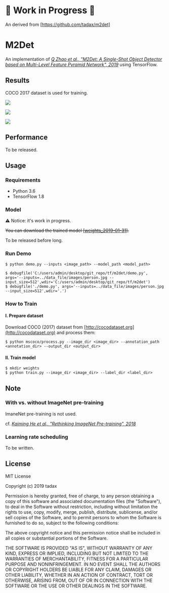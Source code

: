 # :construction: Work in Progress :construction:
An derived from
[https://github.com/tadax/m2det]

# M2Det

An implementation of
[_Q Zhao et al., "M2Det: A Single-Shot Object Detector based on Multi-Level Feature Pyramid Network", 2019_](
https://arxiv.org/pdf/1811.04533.pdf) using TensorFlow.

## Results

COCO 2017 dataset is used for training.

![](data/yolov2_result.jpg)

![](data/yolo_result.jpg)

![](data/innsbruck_result.png)

## Performance

To be released.


## Usage

### Requirements

- Python 3.6
- TensorFlow 1.8

### Model

:warning: Notice: it's work in progress.

~~You can download the trained model [[weights_2019-01-31]()].~~

To be released before long.

### Run Demo

```
$ python demo.py --inputs <image_path> --model_path <model_path>

$ debugfile('C:/users/admin/desktop/git_repo/tf/m2det/demo.py', args='--inputs=../data_file/images/person.jpg --input_size=512',wdir='C:/users/admin/desktop/git_repo/tf/m2det')
$ debugfile('./demo.py', args='--inputs=../data_file/images/person.jpg --input_size=512',wdir='.')

```

### How to Train

#### I. Prepare dataset

Download COCO (2017) dataset from [http://cocodataset.org](http://cocodataset.org) 
and process them:

```
$ python mscoco/process.py --image_dir <image_dir> --annotation_path <annotation_dir> --output_dir <output_dir>
```

#### II. Train model

```
$ mkdir weights
$ python train.py --image_dir <image_dir> --label_dir <label_dir>
```

## Note

### With vs. without ImageNet pre-training

ImaneNet pre-training is not used.

cf. [_Kaiming He et al., "Rethinking ImageNet Pre-training", 2018_](
https://arxiv.org/pdf/1811.08883.pdf)


### Learning rate scheduling

To be written.


## License

MIT License

Copyright (c) 2019 tadax

Permission is hereby granted, free of charge, to any person obtaining a copy
of this software and associated documentation files (the "Software"), to deal
in the Software without restriction, including without limitation the rights
to use, copy, modify, merge, publish, distribute, sublicense, and/or sell
copies of the Software, and to permit persons to whom the Software is
furnished to do so, subject to the following conditions:

The above copyright notice and this permission notice shall be included in all
copies or substantial portions of the Software.

THE SOFTWARE IS PROVIDED "AS IS", WITHOUT WARRANTY OF ANY KIND, EXPRESS OR
IMPLIED, INCLUDING BUT NOT LIMITED TO THE WARRANTIES OF MERCHANTABILITY,
FITNESS FOR A PARTICULAR PURPOSE AND NONINFRINGEMENT. IN NO EVENT SHALL THE
AUTHORS OR COPYRIGHT HOLDERS BE LIABLE FOR ANY CLAIM, DAMAGES OR OTHER
LIABILITY, WHETHER IN AN ACTION OF CONTRACT, TORT OR OTHERWISE, ARISING FROM,
OUT OF OR IN CONNECTION WITH THE SOFTWARE OR THE USE OR OTHER DEALINGS IN THE
SOFTWARE.
